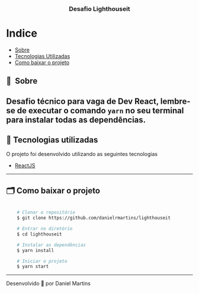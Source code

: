 <h3 align="center">
  Desafio Lighthouseit
</h3>

# Indice

- [Sobre](#-sobre)
- [Tecnologias Utilizadas](#-tecnologias-utilizadas)
- [Como baixar o projeto](#-como-baixar-o-projeto)

## 🔖&nbsp; Sobre

Desafio técnico para vaga de Dev React, lembre-se de executar o comando `yarn` no seu terminal para instalar todas as dependências.
---

## 🚀 Tecnologias utilizadas

O projeto foi desenvolvido utilizando as seguintes tecnologias

- [ReactJS](https://reactjs.org)

---

## 🗂 Como baixar o projeto

```bash

    # Clonar o repositório
    $ git clone https://github.com/danielrmartins/lighthouseit

    # Entrar no diretório
    $ cd lighthouseit

    # Instalar as dependências
    $ yarn install

    # Iniciar o projeto
    $ yarn start
```

---

Desenvolvido 💜 por Daniel Martins
